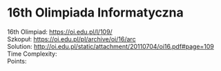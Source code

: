 # 16th Olimpiada Informatyczna
16th Olimpiad: https://oi.edu.pl/l/109/ <br />
Szkopuł: https://oi.edu.pl/pl/archive/oi/16/arc <br />
Solution: http://oi.edu.pl/static/attachment/20110704/oi16.pdf#page=109 <br />
Time Complexity: <br />
Points:  <br />